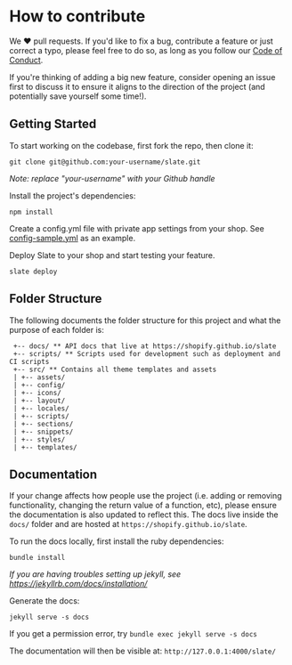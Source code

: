 # How to contribute
We ❤️ pull requests. If you'd like to fix a bug, contribute a feature or
just correct a typo, please feel free to do so, as long as you follow
our [Code of Conduct](https://github.com/Shopify/slate/blob/master/CODE_OF_CONDUCT.md).

If you're thinking of adding a big new feature, consider opening an
issue first to discuss it to ensure it aligns to the direction of the
project (and potentially save yourself some time!).

## Getting Started
To start working on the codebase, first fork the repo, then clone it:
```
git clone git@github.com:your-username/slate.git
```
*Note: replace "your-username" with your Github handle*

Install the project's dependencies:
```
npm install
```

Create a config.yml file with private app settings from your shop. See [config-sample.yml](https://github.com/Shopify/slate/blob/master/config-sample.yml) as an example.

Deploy Slate to your shop and start testing your feature.
```
slate deploy
```

## Folder Structure

The following documents the folder structure for this project and what the purpose of each folder is:
```
 +-- docs/ ** API docs that live at https://shopify.github.io/slate
 +-- scripts/ ** Scripts used for development such as deployment and CI scripts
 +-- src/ ** Contains all theme templates and assets
 | +-- assets/
 | +-- config/
 | +-- icons/
 | +-- layout/
 | +-- locales/
 | +-- scripts/
 | +-- sections/
 | +-- snippets/
 | +-- styles/
 | +-- templates/
```

## Documentation
If your change affects how people use the project (i.e. adding or removing
functionality, changing the return value of a function, etc),
please ensure the documentation is also updated to
reflect this. The docs live inside the `docs/` folder and are hosted
at `https://shopify.github.io/slate`.

To run the docs locally, first install the ruby dependencies:
```
bundle install
```
*If you are having troubles setting up jekyll, see https://jekyllrb.com/docs/installation/*

Generate the docs:
```
jekyll serve -s docs
```
If you get a permission error, try `bundle exec jekyll serve -s docs`

The documentation will then be visible at:
`http://127.0.0.1:4000/slate/`

